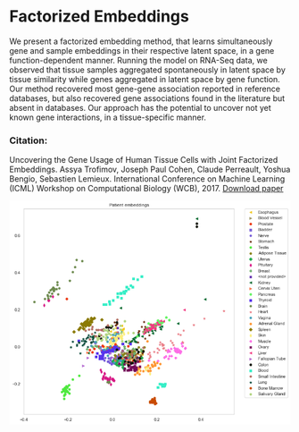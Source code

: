 # Factorized Embeddings
We present a factorized embedding method, that learns simultaneously gene and sample embeddings in their respective latent space, in a gene function-dependent manner. Running the model on RNA-Seq data, we observed that tissue samples aggregated spontaneously in latent space by tissue similarity while genes aggregated in latent space by gene function. Our method recovered most gene-gene association reported in reference databases, but also recovered gene associations found in the literature but absent in databases. Our approach has the potential to uncover not yet known gene interactions, in a tissue-specific manner.

### Citation:

Uncovering the Gene Usage of Human Tissue Cells with Joint Factorized Embeddings. 
Assya Trofimov, Joseph Paul Cohen, Claude Perreault, Yoshua Bengio, Sebastien Lemieux.
International Conference on Machine Learning (ICML) Workshop on Computational Biology (WCB), 2017.
[Download paper](WCB_2017_paper_30.pdf)


![](imgs/fac-emb.png)
